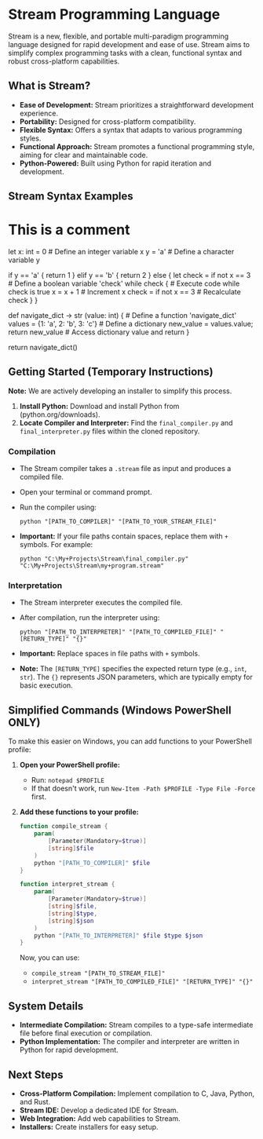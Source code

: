 # Stream Programming Language

Stream is a new, flexible, and portable multi-paradigm programming language designed for rapid development and ease of use. Stream aims to simplify complex programming tasks with a clean, functional syntax and robust cross-platform capabilities.

## What is Stream?

* **Ease of Development:** Stream prioritizes a straightforward development experience.
* **Portability:** Designed for cross-platform compatibility.
* **Flexible Syntax:** Offers a syntax that adapts to various programming styles.
* **Functional Approach:** Stream promotes a functional programming style, aiming for clear and maintainable code.
* **Python-Powered:** Built using Python for rapid iteration and development.

## Stream Syntax Examples

# This is a comment

let x: int = 0  # Define an integer variable x
y = 'a'        # Define a character variable y

if y == 'a' {
  return 1
} elif y == 'b' {
  return 2
} else {
  let check = if not x == 3 # Define a boolean variable 'check'
  while check {           # Execute code while check is true
    x = x + 1             # Increment x
    check = if not x == 3 # Recalculate check
  }
}

def navigate_dict -> str (value: int) { # Define a function 'navigate_dict'
  values = {1: 'a', 2: 'b', 3: 'c'}     # Define a dictionary
  new_value = values.value; return new_value # Access dictionary value and return
}

return navigate_dict()

## Getting Started (Temporary Instructions)

**Note:** We are actively developing an installer to simplify this process.

1.  **Install Python:** Download and install Python from (python.org/downloads).
2.  **Locate Compiler and Interpreter:** Find the `final_compiler.py` and `final_interpreter.py` files within the cloned repository.

### Compilation

* The Stream compiler takes a `.stream` file as input and produces a compiled file.
* Open your terminal or command prompt.
* Run the compiler using:

    ```
    python "[PATH_TO_COMPILER]" "[PATH_TO_YOUR_STREAM_FILE]"
    ```

* **Important:** If your file paths contain spaces, replace them with `+` symbols. For example:

    ```
    python "C:\My+Projects\Stream\final_compiler.py" "C:\My+Projects\Stream\my+program.stream"
    ```

### Interpretation

* The Stream interpreter executes the compiled file.
* After compilation, run the interpreter using:

    ```
    python "[PATH_TO_INTERPRETER]" "[PATH_TO_COMPILED_FILE]" "[RETURN_TYPE]" "{}"
    ```

* **Important:** Replace spaces in file paths with `+` symbols.
* **Note:** The `[RETURN_TYPE]` specifies the expected return type (e.g., `int`, `str`). The `{}` represents JSON parameters, which are typically empty for basic execution.

## Simplified Commands (Windows PowerShell ONLY)

To make this easier on Windows, you can add functions to your PowerShell profile:

1.  **Open your PowerShell profile:**
    * Run: `notepad $PROFILE`
    * If that doesn't work, run `New-Item -Path $PROFILE -Type File -Force` first.
2.  **Add these functions to your profile:**

    ```powershell
    function compile_stream {
        param(
            [Parameter(Mandatory=$true)]
            [string]$file
        )
        python "[PATH_TO_COMPILER]" $file
    }

    function interpret_stream {
        param(
            [Parameter(Mandatory=$true)]
            [string]$file,
            [string]$type,
            [string]$json
        )
        python "[PATH_TO_INTERPRETER]" $file $type $json
    }
    ```

    Now, you can use:

    * `compile_stream "[PATH_TO_STREAM_FILE]"`
    * `interpret_stream "[PATH_TO_COMPILED_FILE]" "[RETURN_TYPE]" "{}"`

## System Details

* **Intermediate Compilation:** Stream compiles to a type-safe intermediate file before final execution or compilation.
* **Python Implementation:** The compiler and interpreter are written in Python for rapid development.

## Next Steps

* **Cross-Platform Compilation:** Implement compilation to C, Java, Python, and Rust.
* **Stream IDE:** Develop a dedicated IDE for Stream.
* **Web Integration:** Add web capabilities to Stream.
* **Installers:** Create installers for easy setup.

